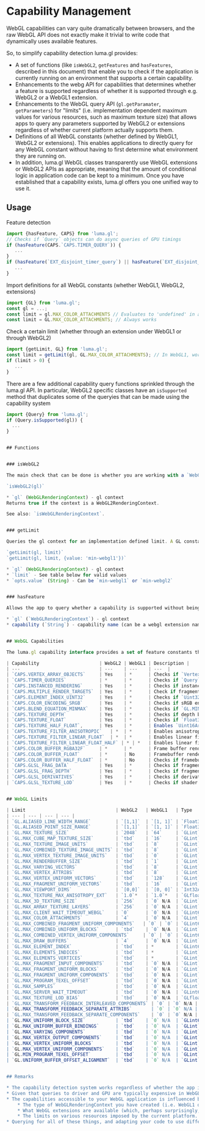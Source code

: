 # Capability Management

WebGL capabilities can vary quite dramatically between browsers, and the raw WebGL API does not exactly make it trivial to write code that dynamically uses available features.

So, to simplify capability detection luma.gl provides:
* A set of functions (like `isWebGL2`, `getFeatures` and `hasFeatures`, described in this document) that enable you to check if the application is currently running on an environment that supports a certain capability.
* Enhancements to the webg API for capabilities that determines whether a feature is supported regardless of whether it is supported through e.g. WebGL2 or a WebGL1 extension.
* Enhancements to the WebGL query API (`gl.getParamater`, `getParameters`) for "limits" (i.e. implementation dependent maximum values for various resources, such as maximum texture size) that allows apps to query any parameters supported by WebGL2 or extensions regardless of whether current platform actually supports them.
* Definitions of all WebGL constants (whether defined by WebGL1, WebGL2 or extensions). This enables applications to directly query for any WebGL constant without having to first determine what environment they are running on.
* In addition, luma.gl WebGL classes transparently use WebGL extensions or WebGL2 APIs as appropriate, meaning that the amount of conditional logic in application code can be kept to a minimum. Once you have established that a capability exists, luma.gl offers you one unified way to use it.


## Usage

Feature detection
```js
import {hasFeature, CAPS} from 'luma.gl';
// Checks if `Query` objects can do async queries of GPU timings
if (hasFeature(CAPS.`CAPS.TIMER_QUERY`)) {
   ...
}
if (hasFeature(`EXT_disjoint_timer_query`) || hasFeature(`EXT_disjoint_timer_query_webgl2`)) {
   ...
}
```

Import definitions for all WebGL constants (whether WebGL1, WebGL2, extensions)
```js
import {GL} from 'luma.gl';
const gl = ...;
const limit = gl.MAX_COLOR_ATTACHMENTS // Evaluates to 'undefined' in a WebGL1 context
const limit = GL.MAX_COLOR_ATTACHMENTS; // Always works
```


Check a certain limit (whether through an extension under WebGL1 or through WebGL2)
```js
import {getLimit, GL} from 'luma.gl';
const limit = getLimit(gl, GL.MAX_COLOR_ATTACHMENTS); // In WebGL1, works and returns 0
if (limit > 0) {
   ...
}
```

There are a few additional capability query functions sprinkled through the luma.gl API. In particular, WebGL2 specific classes have an `isSupported` method that duplicates some of the queryies that can be made using the capability system
```js
import {Query} from 'luma.gl';
if (Query.isSupported(gl)) {
  ...
}


## Functions


### isWebGL2

The main check that can be done is whether you are working with a `WebGL2RenderingContext`. An advantage of using this method is that it can correctly identify a luma.gl debug context (which is not a subclass of a `WebGL2RendringContext`).

`isWebGL2(gl)`

* `gl` (WebGLRenderingContext) - gl context
Returns true if the context is a WebGL2RenderingContext.

See also: `isWebGLRenderingContext`.


### getLimit

Queries the gl context for an implementation defined limit. A GL constant specifies which limit is being requested. At the application's option, the returned limit can either be the implementations actual limit, or the minimum limit defined by the WebGL standard.

`getLimit(gl, limit)`
`getLimit(gl, limit, {value: 'min-webgl1'})`

* `gl` (WebGLRenderingContext) - gl context
* `limit` - See table below for valid values
* `opts.value` (String) - Can be `min-webgl1` or `min-webgl2`


### hasFeature

Allows the app to query whether a capability is supported without being concerned about how it is being provided (WebGL2, an extension etc)

* `gl` (`WebGLRenderingContext`) - gl context
* capability (`String`) - capability name (can be a webgl extension name or a luma.gl `CAPS` constant).


## WebGL Capabilities

The luma.gl capability interface provides a set of feature constants that are more aligned with the luma.gl API than the raw WebGL extension strings.

| Capability                      | WebGL2 | WebGL1 | Description |
| ---                             | ---    | ---    | ---  |
| `CAPS.VERTEX_ARRAY_OBJECTS`     | Yes    | *      | Checks if `VertexArrayObject`s are available. | `OES_vertex_array_object` |
| `CAPS.TIMER_QUERIES`            | *      | *      | Checks if `Query` objects can do async queries of GPU timings (`EXT_disjoint_timer_query`, `EXT_disjoint_timer_query_webgl2`) |
| `CAPS.INSTANCED_RENDERING`      | Yes    | *      | Checks if instanced drawing and instance divisors are supported (`ANGLE_instanced_arrays`) |
| `CAPS.MULTIPLE_RENDER_TARGETS`  | Yes    | *      | Check if fragment shaders can draw to multiple framebuffers (`WEBGL_draw_buffers`) |
| `CAPS.ELEMENT_INDEX_UINT32`     | Yes    | *      | Checks if `Uint32Array` ELEMENTS are available (`OES_element_index_uint`) |
| `CAPS.COLOR_ENCODING_SRGB`      | Yes    | *      | Checks if sRGB encoded rendering is available (`EXT_sRGB`) |
| `CAPS.BLEND_EQUATION_MINMAX`    | Yes    | *      | Checks if `GL.MIN` and `GL.MAX` blend equations are available (`EXT_blend_minmax`) |
| `CAPS.TEXTURE_DEPTH`            | Yes    | *      | Checks if depth buffers can be stored in `Texture`s (in addition to `RenderBuffer`s (`WEBGL_depth_texture`) |
| `CAPS.TEXTURE_FLOAT`            | Yes    | *      | Checks if `Float32Array` textures are available (`OES_texture_float`) |
| `CAPS.TEXTURE_HALF_FLOAT`,      | Yes    | *      | Enables `Uint16Array` / HALF_FLOAT_OES textures (`OES_texture_half_float`) |
| `CAPS.TEXTURE_FILTER_ANISOTROPIC`   | *  | *      | Enables anisotropic filtering (`EXT_texture_filter_anisotropic`) |
| `CAPS.TEXTURE_FILTER_LINEAR_FLOAT`  | *  | *      | Enables linear filter for float textures (`OES_texture_float_linear`)|
| `CAPS.TEXTURE_FILTER_LINEAR_FLOAT_HALF` | * | *   | Enables linear filter for half float textures (`OES_texture_half_float_linear`) |
| `CAPS.COLOR_BUFFER_RGBA32F`     | *      | *      | Frame buffer render of various floating point format (`WEBGL_color_buffer_float`) |
| `CAPS.COLOR_BUFFER_FLOAT`       | *      | No     | Framebuffer render to float color buffer (`EXT_color_buffer_float`)|
| `CAPS.COLOR_BUFFER_HALF_FLOAT`  | *      | No     | Checks if framebuffer can render to half float color buffer (`EXT_color_buffer_half_float`) |
| `CAPS.GLSL_FRAG_DATA`           | Yes    | *      | Checks if fragment shader write to `gl_FragData` (`WEBGL_draw_buffers`) |
| `CAPS.GLSL_FRAG_DEPTH`          | Yes    | *      | Checks if fragment shader can control depth value (`EXT_frag_depth`) |
| `CAPS.GLSL_DERIVATIVES`         | Yes    | *      | Checks if derivative functions are available in GLSL (`OES_standard_derivatives`) |
| `CAPS.GLSL_TEXTURE_LOD`         | Yes    | *      | Checks if shader control of LOD (`EXT_shader_texture_lod`) |


## WebGL Limits

| Limit                                 | WebGL2   | WebGL1   | Type    | Description |
| --- | --- | --- | --- |
| `GL.ALIASED_LINE_WIDTH_RANGE`         | `[1,1]`  | `[1, 1]` | `Float32Array` | |
| `GL.ALIASED_POINT_SIZE_RANGE`         | `[1,1]`  | `[1, 1]` | `Float32Array` | |
| `GL.MAX_TEXTURE_SIZE`                 | `2048`   | `64`     | `GLint`  | |
| `GL.MAX_CUBE_MAP_TEXTURE_SIZE`        | `tbd`    | `16`     | `GLint`  | |
| `GL.MAX_TEXTURE_IMAGE_UNITS`          | `tbd`    | `8`      | `GLint`  | |
| `GL.MAX_COMBINED_TEXTURE_IMAGE_UNITS` | `tbd`    | `8`      | `GLint`  | |
| `GL.MAX_VERTEX_TEXTURE_IMAGE_UNITS`   | `tbd`    | `0`      | `GLint`  | |
| `GL.MAX_RENDERBUFFER_SIZE`            | `tbd`    | `1`      | `GLint`  | |
| `GL.MAX_VARYING_VECTORS`              | `tbd`    | `8`      | `GLint`  | |
| `GL.MAX_VERTEX_ATTRIBS`               | `tbd`    | `8`      | `GLint`  | |
| `GL.MAX_VERTEX_UNIFORM_VECTORS`       | `tbd`    | `128`    | `GLint`  | |
| `GL.MAX_FRAGMENT_UNIFORM_VECTORS`     | `tbd`    | `16`     | `GLint`  | |
| `GL.MAX_VIEWPORT_DIMS`                | `[0,0]`  | `[0, 0]` | `Int32Array` | |
| `GL.MAX_TEXTURE_MAX_ANISOTROPY_EXT`   | `1.0`*   | `1.0`*   | `GLfloat` | extension: 'EXT_texture_filter_anisotropic' |
| `GL.MAX_3D_TEXTURE_SIZE`              | `256`    | `0` N/A  | `GLint` | |
| `GL.MAX_ARRAY_TEXTURE_LAYERS`         | `256`    | `0` N/A  | `GLint` | |
| `GL.MAX_CLIENT_WAIT_TIMEOUT_WEBGL`    | `0`      | `0` N/A  | `GLint64` | |
| `GL.MAX_COLOR_ATTACHMENTS`            | `4`      | `0` N/A  | `GLint` | |
| `GL.MAX_COMBINED_FRAGMENT_UNIFORM_COMPONENTS`   | `0` | `0` | `GLint64` | |
| `GL.MAX_COMBINED_UNIFORM_BLOCKS`      | `tbd`    | `0` N/A  | `GLint` | |
| `GL.MAX_COMBINED_VERTEX_UNIFORM_COMPONENTS`     | `0` | `0` | `GLint64` | |
| `GL.MAX_DRAW_BUFFERS`                 | `4`      | `0` N/A  | `GLint` | |
| `GL.MAX_ELEMENT_INDEX`                | `tbd`    | *        | `GLint64` | |
| `GL.MAX_ELEMENTS_INDICES`             | `tbd`    | *        | `GLint` | |
| `GL.MAX_ELEMENTS_VERTICES`            | `tbd`    | *        | `GLint` | |
| `GL.MAX_FRAGMENT_INPUT_COMPONENTS`    | `tbd`    | `0` N/A  | `GLint` | |
| `GL.MAX_FRAGMENT_UNIFORM_BLOCKS`      | `tbd`    | `0` N/A  | `GLint` | |
| `GL.MAX_FRAGMENT_UNIFORM_COMPONENTS`  | `tbd`    | `0` N/A  | `GLint` | |
| `GL.MAX_PROGRAM_TEXEL_OFFSET`         | `tbd`    | `0` N/A  | `GLint` | |
| `GL.MAX_SAMPLES`                      | `tbd`    | `0` N/A  | `GLint` | |
| `GL.MAX_SERVER_WAIT_TIMEOUT`          | `tbd`    | `0` N/A  | `GLint64` | |
| `GL.MAX_TEXTURE_LOD_BIAS`             | `tbd`    | `0` N/A  | `GLfloat` | |
| `GL.MAX_TRANSFORM_FEEDBACK_INTERLEAVED_COMPONENTS` | `0` | `0` N/A | GLint` | |
| `GL.MAX_TRANSFORM_FEEDBACK_SEPARATE_ATTRIBS`       | `0` | `0` N/A | GLint` | |
| `GL.MAX_TRANSFORM_FEEDBACK_SEPARATE_COMPONENTS`    | `0` | `0` N/A | GLint` | |
| `GL.MAX_UNIFORM_BLOCK_SIZE`           | `tbd`    | `0` N/A  | `GLint64` | |
| `GL.MAX_UNIFORM_BUFFER_BINDINGS`      | `tbd`    | `0` N/A  | `GLint` | |
| `GL.MAX_VARYING_COMPONENTS`           | `tbd`    | `0` N/A  | `GLint` | |
| `GL.MAX_VERTEX_OUTPUT_COMPONENTS`     | `tbd`    | `0` N/A  | `GLint` | |
| `GL.MAX_VERTEX_UNIFORM_BLOCKS`        | `tbd`    | `0` N/A  | `GLint` | |
| `GL.MAX_VERTEX_UNIFORM_COMPONENTS`    | `tbd`    | `0` N/A  | `GLint` | |
| `GL.MIN_PROGRAM_TEXEL_OFFSET`         | `tbd`    | `0` N/A  | `GLint` | |
| `GL.UNIFORM_BUFFER_OFFSET_ALIGNMENT`  | `tbd`    | `0` N/A  | `GLint` | |


## Remarks

* The capability detection system works regardless of whether the app is running in a browser or in headless mode under Node.js.
* Given that queries to driver and GPU are typically expensive in WebGL, the capabilities system will cache any queries.
* The capabilities accessible to your WebGL application is influenced by three things:
    * The type of WebGLRenderingContext you have created (i.e. WebGL1 or WebGL2)
    * What WebGL extensions are available (which, perhaps surprisingly, will be different on the same platform depending on whether you created a WebGL1 or WebGL2 context).
    * The limits on various resources imposed by the current platform.
* Querying for all of these things, and adapting your code to use different APIs whether you are using running on WebGL1 with an extension or WebGL2 can be surprisingly complicated.

